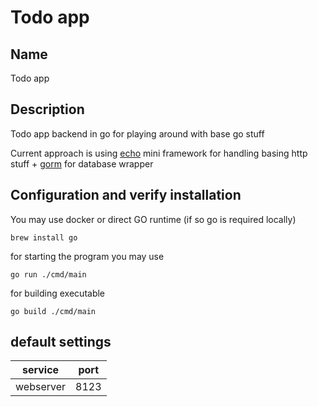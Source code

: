 # Todo app

## Name

Todo app

## Description

Todo app backend in go for playing around with base go stuff

Current approach is using [echo](https://echo.labstack.com/) mini framework for handling basing http stuff + [gorm](https://gorm.io/index.html) for database wrapper

## Configuration and verify installation

You may use docker or direct GO runtime (if so go is required locally)

```shell
brew install go
```

for starting the program you may use

```shell
go run ./cmd/main
```

for building executable

```shell
go build ./cmd/main

```

## default settings

| service   | port |
| --------- | ---- |
| webserver | 8123 |
